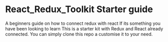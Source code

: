 # React_Redux_Toolkit Starter guide

A beginners guide on how to connect redux with react
If its something you have been looking to learn 
This is a starter kit with Redux and React already connected. You can simply clone this repo a customise it to your need.
